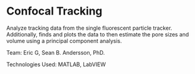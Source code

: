 # Confocal Tracking

Analyze tracking data from the single fluorescent particle tracker. Additionally, finds and plots the data to then estimate the pore sizes and volume using a principal component analysis.

Team: Eric G, Sean B. Andersson, PhD.

Technologies Used: MATLAB, LabVIEW
